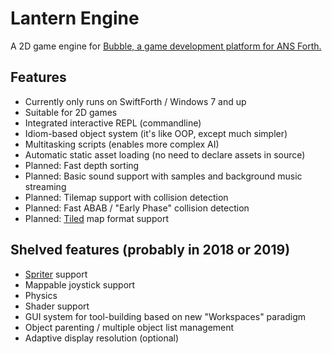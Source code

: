 # Lantern Engine

A 2D game engine for [Bubble, a game development platform for ANS Forth.](https://github.com/RogerLevy/bubble)

## Features

- Currently only runs on SwiftForth / Windows 7 and up
- Suitable for 2D games
- Integrated interactive REPL (commandline)
- Idiom-based object system (it's like OOP, except much simpler)
- Multitasking scripts (enables more complex AI)
- Automatic static asset loading (no need to declare assets in source)
- Planned: Fast depth sorting
- Planned: Basic sound support with samples and background music streaming
- Planned: Tilemap support with collision detection
- Planned: Fast ABAB / "Early Phase" collision detection
- Planned: [Tiled](http://www.mapeditor.org/) map format support

## Shelved features (probably in 2018 or 2019)
- [Spriter](https://brashmonkey.com/) support
- Mappable joystick support
- Physics
- Shader support
- GUI system for tool-building based on new "Workspaces" paradigm
- Object parenting / multiple object list management
- Adaptive display resolution (optional)


